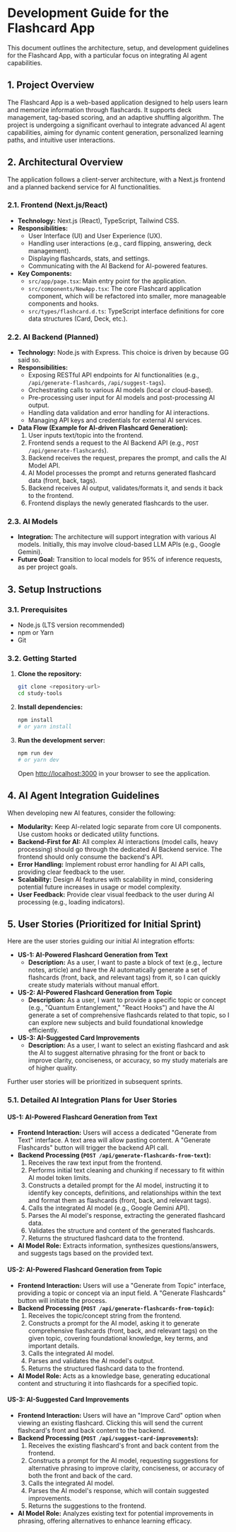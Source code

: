 # Development Guide for the Flashcard App

This document outlines the architecture, setup, and development guidelines for the Flashcard App, with a particular focus on integrating AI agent capabilities.

## 1. Project Overview

The Flashcard App is a web-based application designed to help users learn and memorize information through flashcards. It supports deck management, tag-based scoring, and an adaptive shuffling algorithm. The project is undergoing a significant overhaul to integrate advanced AI agent capabilities, aiming for dynamic content generation, personalized learning paths, and intuitive user interactions.

## 2. Architectural Overview

The application follows a client-server architecture, with a Next.js frontend and a planned backend service for AI functionalities.

### 2.1. Frontend (Next.js/React)

*   **Technology:** Next.js (React), TypeScript, Tailwind CSS.
*   **Responsibilities:**
    *   User Interface (UI) and User Experience (UX).
    *   Handling user interactions (e.g., card flipping, answering, deck management).
    *   Displaying flashcards, stats, and settings.
    *   Communicating with the AI Backend for AI-powered features.
*   **Key Components:**
    *   `src/app/page.tsx`: Main entry point for the application.
    *   `src/components/NewApp.tsx`: The core Flashcard application component, which will be refactored into smaller, more manageable components and hooks.
    *   `src/types/flashcard.d.ts`: TypeScript interface definitions for core data structures (Card, Deck, etc.).

### 2.2. AI Backend (Planned)

*   **Technology:** Node.js with Express. This choice is driven by because GG said so.
*   **Responsibilities:**
    *   Exposing RESTful API endpoints for AI functionalities (e.g., `/api/generate-flashcards`, `/api/suggest-tags`).
    *   Orchestrating calls to various AI models (local or cloud-based).
    *   Pre-processing user input for AI models and post-processing AI output.
    *   Handling data validation and error handling for AI interactions.
    *   Managing API keys and credentials for external AI services.
*   **Data Flow (Example for AI-driven Flashcard Generation):**
    1.  User inputs text/topic into the frontend.
    2.  Frontend sends a request to the AI Backend API (e.g., `POST /api/generate-flashcards`).
    3.  Backend receives the request, prepares the prompt, and calls the AI Model API.
    4.  AI Model processes the prompt and returns generated flashcard data (front, back, tags).
    5.  Backend receives AI output, validates/formats it, and sends it back to the frontend.
    6.  Frontend displays the newly generated flashcards to the user.

### 2.3. AI Models

*   **Integration:** The architecture will support integration with various AI models. Initially, this may involve cloud-based LLM APIs (e.g., Google Gemini).
*   **Future Goal:** Transition to local models for 95% of inference requests, as per project goals.

## 3. Setup Instructions

### 3.1. Prerequisites

*   Node.js (LTS version recommended)
*   npm or Yarn
*   Git

### 3.2. Getting Started

1.  **Clone the repository:**
    ```bash
    git clone <repository-url>
    cd study-tools
    ```
2.  **Install dependencies:**
    ```bash
    npm install
    # or yarn install
    ```
3.  **Run the development server:**
    ```bash
    npm run dev
    # or yarn dev
    ```
    Open [http://localhost:3000](http://localhost:3000) in your browser to see the application.

## 4. AI Agent Integration Guidelines

When developing new AI features, consider the following:

*   **Modularity:** Keep AI-related logic separate from core UI components. Use custom hooks or dedicated utility functions.
*   **Backend-First for AI:** All complex AI interactions (model calls, heavy processing) should go through the dedicated AI Backend service. The frontend should only consume the backend's API.
*   **Error Handling:** Implement robust error handling for AI API calls, providing clear feedback to the user.
*   **Scalability:** Design AI features with scalability in mind, considering potential future increases in usage or model complexity.
*   **User Feedback:** Provide clear visual feedback to the user during AI processing (e.g., loading indicators).

## 5. User Stories (Prioritized for Initial Sprint)

Here are the user stories guiding our initial AI integration efforts:

*   **US-1: AI-Powered Flashcard Generation from Text**
    *   **Description:** As a user, I want to paste a block of text (e.g., lecture notes, article) and have the AI automatically generate a set of flashcards (front, back, and relevant tags) from it, so I can quickly create study materials without manual effort.
*   **US-2: AI-Powered Flashcard Generation from Topic**
    *   **Description:** As a user, I want to provide a specific topic or concept (e.g., "Quantum Entanglement," "React Hooks") and have the AI generate a set of comprehensive flashcards related to that topic, so I can explore new subjects and build foundational knowledge efficiently.
*   **US-3: AI-Suggested Card Improvements**
    *   **Description:** As a user, I want to select an existing flashcard and ask the AI to suggest alternative phrasing for the front or back to improve clarity, conciseness, or accuracy, so my study materials are of higher quality.

Further user stories will be prioritized in subsequent sprints.

### 5.1. Detailed AI Integration Plans for User Stories

#### US-1: AI-Powered Flashcard Generation from Text
*   **Frontend Interaction:** Users will access a dedicated "Generate from Text" interface. A text area will allow pasting content. A "Generate Flashcards" button will trigger the backend API call.
*   **Backend Processing (`POST /api/generate-flashcards-from-text`):**
    1.  Receives the raw text input from the frontend.
    2.  Performs initial text cleaning and chunking if necessary to fit within AI model token limits.
    3.  Constructs a detailed prompt for the AI model, instructing it to identify key concepts, definitions, and relationships within the text and format them as flashcards (front, back, and relevant tags).
    4.  Calls the integrated AI model (e.g., Google Gemini API).
    5.  Parses the AI model's response, extracting the generated flashcard data.
    6.  Validates the structure and content of the generated flashcards.
    7.  Returns the structured flashcard data to the frontend.
*   **AI Model Role:** Extracts information, synthesizes questions/answers, and suggests tags based on the provided text.

#### US-2: AI-Powered Flashcard Generation from Topic
*   **Frontend Interaction:** Users will use a "Generate from Topic" interface, providing a topic or concept via an input field. A "Generate Flashcards" button will initiate the process.
*   **Backend Processing (`POST /api/generate-flashcards-from-topic`):**
    1.  Receives the topic/concept string from the frontend.
    2.  Constructs a prompt for the AI model, asking it to generate comprehensive flashcards (front, back, and relevant tags) on the given topic, covering foundational knowledge, key terms, and important details.
    3.  Calls the integrated AI model.
    4.  Parses and validates the AI model's output.
    5.  Returns the structured flashcard data to the frontend.
*   **AI Model Role:** Acts as a knowledge base, generating educational content and structuring it into flashcards for a specified topic.

#### US-3: AI-Suggested Card Improvements
*   **Frontend Interaction:** Users will have an "Improve Card" option when viewing an existing flashcard. Clicking this will send the current flashcard's front and back content to the backend.
*   **Backend Processing (`POST /api/suggest-card-improvements`):**
    1.  Receives the existing flashcard's front and back content from the frontend.
    2.  Constructs a prompt for the AI model, requesting suggestions for alternative phrasing to improve clarity, conciseness, or accuracy of both the front and back of the card.
    3.  Calls the integrated AI model.
    4.  Parses the AI model's response, which will contain suggested improvements.
    5.  Returns the suggestions to the frontend.
*   **AI Model Role:** Analyzes existing text for potential improvements in phrasing, offering alternatives to enhance learning efficacy.
